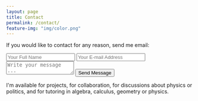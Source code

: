 ```yaml
---
layout: page
title: Contact
permalink: /contact/
feature-img: "img/color.png"
---
```


If you would like to contact for any reason, send me email:

<form action="https://getsimpleform.com/messages?form_api_token=63071d0b107898b7ca6a0b97bd5a63fd" method="post">
  <!-- the redirect_to is optional, the form will redirect to the referrer on submission -->
  <input type='hidden' name='redirect_to' value='blog.dee-mccullough.com/thank-you/' />
  <input type='text' name='name' placeholder='Your Full Name' />
  <input type='email' name='email' placeholder='Your E-mail Address' />
  <textarea name='message' placeholder='Write your message ...'></textarea>
  <input type='submit' value='Send Message' />
</form>

I'm available for projects, for collaboration, for discussions about physics or
politics, and for tutoring in algebra, calculus, geometry or physics.